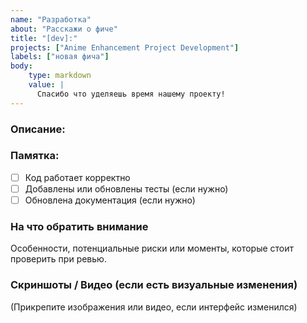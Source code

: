 ```yaml
---
name: "Разработка"
about: "Расскажи о фиче"
title: "[dev]:"
projects: ["Anime Enhancement Project Development"]
labels: ["новая фича"]
body:
    type: markdown
    value: |
      Спасибо что уделяешь время нашему проекту!
---
```


### Описание:



### Памятка:

- [ ] Код работает корректно
- [ ] Добавлены или обновлены тесты (если нужно)
- [ ] Обновлена документация (если нужно)

### На что обратить внимание

Особенности, потенциальные риски или моменты, которые стоит проверить при ревью.

### Скриншоты / Видео (если есть визуальные изменения)

(Прикрепите изображения или видео, если интерфейс изменился)
